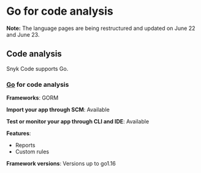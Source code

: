 # Go for code analysis

**Note:** The language pages are being restructured and updated on June 22 and June 23.

## Code analysis

Snyk Code supports Go.

###

### [Go](./) for code analysis

**Frameworks**: GORM

**Import your app through SCM**: Available

**Test or monitor your app through CLI and IDE**: Available

**Features**:&#x20;

* Reports
* Custom rules

**Framework versions**: Versions up to go1.16
